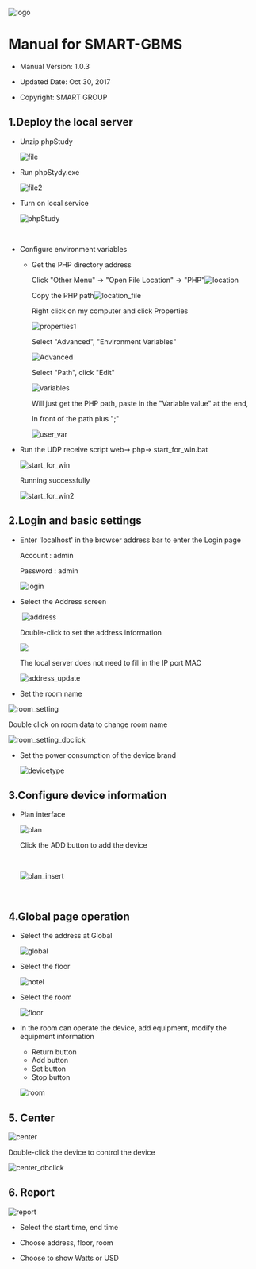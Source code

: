 

 ![logo](https://github.com/Yinrunxiang/GBMS-SMART/blob/master/images/logo.png)

# Manual for  SMART-GBMS

* Manual Version: 1.0.3

* Updated Date: Oct 30, 2017

* Copyright: SMART GROUP


## 1.Deploy the local server  

* Unzip phpStudy

   ![file](https://github.com/Yinrunxiang/GBMS-SMART/blob/master/images/file.PNG)

* Run phpStydy.exe

   ![file2](https://github.com/Yinrunxiang/GBMS-SMART/blob/master/images/file2.PNG)

* Turn on local service

   ![phpStudy](https://github.com/Yinrunxiang/GBMS-SMART/blob/master/images/phpStudy.PNG)

  ​

* Configure environment variables

  * Get the PHP directory address

    Click "Other Menu" -> "Open File Location" -> "PHP"![location](https://github.com/Yinrunxiang/GBMS-SMART/blob/master/images/location.PNG)

    Copy the PHP path![location_file](https://github.com/Yinrunxiang/GBMS-SMART/blob/master/images/location_file.PNG)

    Right click on my computer and click Properties

     ![properties1](https://github.com/Yinrunxiang/GBMS-SMART/blob/master/images/properties1.PNG)

    Select "Advanced", "Environment Variables"

     ![Advanced](https://github.com/Yinrunxiang/GBMS-SMART/blob/master/images/Advanced.PNG)

    Select "Path", click "Edit"

     ![variables](https://github.com/Yinrunxiang/GBMS-SMART/blob/master/images/variables.PNG)

    Will just get the PHP path, paste in the "Variable value" at the end,

    In front of the path plus ";"

     ![user_var](https://github.com/Yinrunxiang/GBMS-SMART/blob/master/images/user_var.PNG)

* Run the UDP receive script web-> php-> start_for_win.bat

   ![start_for_win](https://github.com/Yinrunxiang/GBMS-SMART/blob/master/images/start_for_win.PNG)

  Running successfully

   ![start_for_win2](https://github.com/Yinrunxiang/GBMS-SMART/blob/master/images/start_for_win2.PNG)

## 2.Login and basic settings  

* Enter 'localhost' in the browser address bar to enter the Login page

  Account    : admin

  Password : admin

  ![login](https://github.com/Yinrunxiang/GBMS-SMART/blob/master/images/login.PNG)

* Select the Address screen

  ​    ![address](https://github.com/Yinrunxiang/GBMS-SMART/blob/master/images/address.PNG)

  Double-click to set the address information

  ![](https://github.com/Yinrunxiang/GBMS-SMART/blob/master/images/address2.PNG)

  The local server does not need to fill in the IP port MAC

   ![address_update](https://github.com/Yinrunxiang/GBMS-SMART/blob/master/images/address_update.PNG)

* Set the room name

 ![room_setting](https://github.com/Yinrunxiang/GBMS-SMART/blob/master/images/room_setting.PNG)

Double click on room data to change room name

 ![room_setting_dbclick](https://github.com/Yinrunxiang/GBMS-SMART/blob/master/images/room_setting_dbclick.PNG)

* Set the power consumption of the device brand

   ![devicetype](https://github.com/Yinrunxiang/GBMS-SMART/blob/master/images/devicetype.PNG)


## 3.Configure device information

* Plan interface

  ![plan](https://github.com/Yinrunxiang/GBMS-SMART/blob/master/images/plan.PNG)

  Click the ADD button to add the device

  ​

   ![plan_insert](https://github.com/Yinrunxiang/GBMS-SMART/blob/master/images/plan_insert.PNG)

  ​

## 4.Global page operation

* Select the address at Global

   ![global](https://github.com/Yinrunxiang/GBMS-SMART/blob/master/images/global.PNG)

* Select the floor

   ![hotel](https://github.com/Yinrunxiang/GBMS-SMART/blob/master/images/hotel.PNG)

* Select the room

   ![floor](https://github.com/Yinrunxiang/GBMS-SMART/blob/master/images/floor.PNG)

* In the room can operate the device, add equipment, modify the equipment information

  * Return button
  * Add button
  * Set button
  * Stop button

   ![room](https://github.com/Yinrunxiang/GBMS-SMART/blob/master/images/room.PNG)

## 5. Center

 ![center](https://github.com/Yinrunxiang/GBMS-SMART/blob/master/images/center.PNG)

Double-click the device to control the device

 ![center_dbclick](https://github.com/Yinrunxiang/GBMS-SMART/blob/master/images/center_dbclick.PNG)

## 6. Report

 ![report](https://github.com/Yinrunxiang/GBMS-SMART/blob/master/images/report.PNG)

* Select the start time, end time

* Choose address, floor, room
* Choose to show Watts or USD

## 














